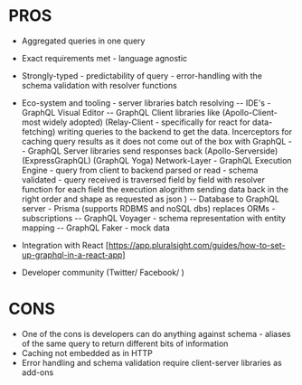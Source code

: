 # PROS

- Aggregated queries in one query
- Exact requirements met - language agnostic
- Strongly-typed - predictability of query - error-handling with the schema validation with resolver functions
- Eco-system and tooling - server libraries batch resolving
  -- IDE's - GraphQL Visual Editor
  -- GraphQL Client libraries like (Apollo-Client- most widely adopted) (Relay-Client - specifically for react for data-fetching) writing queries to the backend to get the data. Incerceptors for caching query results as it does not come out of the box with GraphQL
  -- GraphQL Server libraries send responses back (Apollo-Serverside) (ExpressGraphQL) (GraphQL Yoga) Network-Layer - GraphQL Execution Engine - query from client to backend parsed or read - schema validated - query received is traversed field by field with resolver function for each field the execution alogrithm sending data back in the right order and shape as requested as json )
  -- Database to GraphQL server - Prisma (supports RDBMS and noSQL dbs) replaces ORMs - subscriptions
  -- GraphQL Voyager - schema representation with entity mapping
  -- GraphQL Faker - mock data

- Integration with React [https://app.pluralsight.com/guides/how-to-set-up-graphql-in-a-react-app]
- Developer community (Twitter/ Facebook/ )

# CONS

- One of the cons is developers can do anything against schema - aliases of the same query to return different bits of information
- Caching not embedded as in HTTP
- Error handling and schema validation require client-server libraries as add-ons
